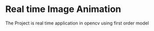 # Real time Image Animation
The Project is real time application in opencv using first order model


